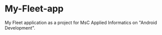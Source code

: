 # My-Fleet-app

My Fleet application as a project for MsC Applied Informatics on "Android Development".
